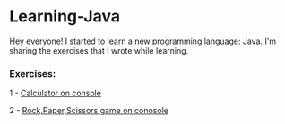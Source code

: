 # Learning-Java
Hey everyone! I started to learn a new programming language: Java. I'm sharing the exercises that I wrote while learning.

### Exercises: ###
1 - [Calculator on console](https://github.com/CihanBosnali/Learning-Java/blob/master/calculator.java)

2 - [Rock,Paper,Scissors game on conosole](https://github.com/CihanBosnali/Learning-Java/blob/master/rockpaperscissors.java)
